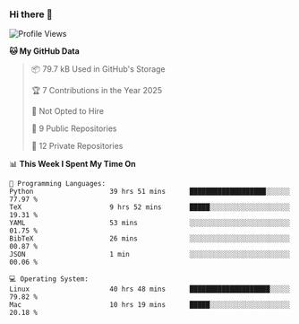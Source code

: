 ### Hi there 👋

<!--
**huayuan4396/huayuan4396** is a ✨ _special_ ✨ repository because its `README.md` (this file) appears on your GitHub profile.

Here are some ideas to get you started:

- 🔭 I’m currently working on ...
- 🌱 I’m currently learning ...
- 👯 I’m looking to collaborate on ...
- 🤔 I’m looking for help with ...
- 💬 Ask me about ...
- 📫 How to reach me: ...
- 😄 Pronouns: ...
- ⚡ Fun fact: ...
-->

<!--START_SECTION:waka-->
![Profile Views](http://img.shields.io/badge/Profile%20Views-0-blue)

**🐱 My GitHub Data** 

> 📦 79.7 kB Used in GitHub's Storage 
 > 
> 🏆 7 Contributions in the Year 2025
 > 
> 🚫 Not Opted to Hire
 > 
> 📜 9 Public Repositories 
 > 
> 🔑 12 Private Repositories 
 > 
📊 **This Week I Spent My Time On** 

```text
💬 Programming Languages: 
Python                   39 hrs 51 mins      ███████████████████░░░░░░   77.97 % 
TeX                      9 hrs 52 mins       █████░░░░░░░░░░░░░░░░░░░░   19.31 % 
YAML                     53 mins             ░░░░░░░░░░░░░░░░░░░░░░░░░   01.75 % 
BibTeX                   26 mins             ░░░░░░░░░░░░░░░░░░░░░░░░░   00.87 % 
JSON                     1 min               ░░░░░░░░░░░░░░░░░░░░░░░░░   00.06 % 

💻 Operating System: 
Linux                    40 hrs 48 mins      ████████████████████░░░░░   79.82 % 
Mac                      10 hrs 19 mins      █████░░░░░░░░░░░░░░░░░░░░   20.18 % 
```


<!--END_SECTION:waka-->
